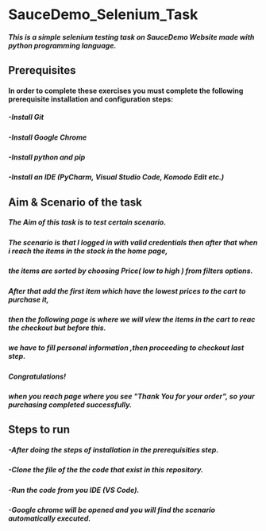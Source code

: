 # SauceDemo_Selenium_Task
##### This is a simple selenium testing task on SauceDemo Website made with python programming language.

## Prerequisites
#### In order to complete these exercises you must complete the following prerequisite installation and configuration steps:

##### -Install Git
##### -Install Google Chrome
##### -Install python and pip
##### -Install an IDE (PyCharm, Visual Studio Code, Komodo Edit etc.)

## Aim & Scenario of the task

##### The Aim of this task is to test certain scenario.
##### The scenario is that I logged in with valid credentials then after that when i reach the items in the stock in the home page,
##### the items are sorted by choosing Price( low to high ) from filters options. 
##### After that add the first item which have the lowest prices to the cart to purchase it,
##### then the following page is where we will view the items in the cart to reac the checkout but before this. 
##### we have to fill personal information ,then proceeding to checkout last step.
##### Congratulations! 
##### when you reach page where you see "Thank You for your order", so your purchasing completed successfully.

## Steps to run

##### -After doing the steps of installation in the prerequisities step.
##### -Clone the file of the the code that exist in this repository.
##### -Run the code from you IDE (VS Code).
##### -Google chrome will be opened and you will find the scenario automatically executed.



